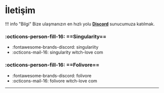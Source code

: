 # İletişim

!!! info "Bilgi"
	Bize ulaşmanızın en hızlı yolu **[Discord](https://discord.gg/jyD5jn9Vpd)** sunucumuza katılmak.

### :octicons-person-fill-16: ==Singularity==
* :fontawesome-brands-discord: singulariity
* :octicons-mail-16: singularity witch-love com

### :octicons-person-fill-16: ==Folivore==
* :fontawesome-brands-discord: folivore
* :octicons-mail-16: folivore witch-love com
***